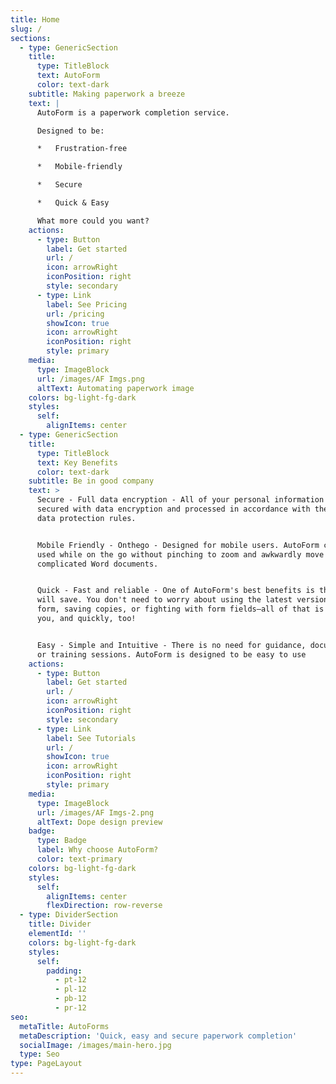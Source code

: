 ```yaml
---
title: Home
slug: /
sections:
  - type: GenericSection
    title:
      type: TitleBlock
      text: AutoForm
      color: text-dark
    subtitle: Making paperwork a breeze
    text: |
      AutoForm is a paperwork completion service.

      Designed to be:

      *   Frustration-free

      *   Mobile-friendly

      *   Secure

      *   Quick & Easy

      What more could you want?
    actions:
      - type: Button
        label: Get started
        url: /
        icon: arrowRight
        iconPosition: right
        style: secondary
      - type: Link
        label: See Pricing
        url: /pricing
        showIcon: true
        icon: arrowRight
        iconPosition: right
        style: primary
    media:
      type: ImageBlock
      url: /images/AF Imgs.png
      altText: Automating paperwork image
    colors: bg-light-fg-dark
    styles:
      self:
        alignItems: center
  - type: GenericSection
    title:
      type: TitleBlock
      text: Key Benefits
      color: text-dark
    subtitle: Be in good company
    text: >
      Secure - Full data encryption - All of your personal information is
      secured with data encryption and processed in accordance with the latest
      data protection rules.


      Mobile Friendly - Onthego - Designed for mobile users. AutoForm can be
      used while on the go without pinching to zoom and awkwardly move around
      complicated Word documents.


      Quick - Fast and reliable - One of AutoForm's best benefits is the time it
      will save. You don't need to worry about using the latest version of the
      form, saving copies, or fighting with form fields—all of that is done for
      you, and quickly, too!


      Easy - Simple and Intuitive - There is no need for guidance, documentation
      or training sessions. AutoForm is designed to be easy to use
    actions:
      - type: Button
        label: Get started
        url: /
        icon: arrowRight
        iconPosition: right
        style: secondary
      - type: Link
        label: See Tutorials
        url: /
        showIcon: true
        icon: arrowRight
        iconPosition: right
        style: primary
    media:
      type: ImageBlock
      url: /images/AF Imgs-2.png
      altText: Dope design preview
    badge:
      type: Badge
      label: Why choose AutoForm?
      color: text-primary
    colors: bg-light-fg-dark
    styles:
      self:
        alignItems: center
        flexDirection: row-reverse
  - type: DividerSection
    title: Divider
    elementId: ''
    colors: bg-light-fg-dark
    styles:
      self:
        padding:
          - pt-12
          - pl-12
          - pb-12
          - pr-12
seo:
  metaTitle: AutoForms
  metaDescription: 'Quick, easy and secure paperwork completion'
  socialImage: /images/main-hero.jpg
  type: Seo
type: PageLayout
---
```

